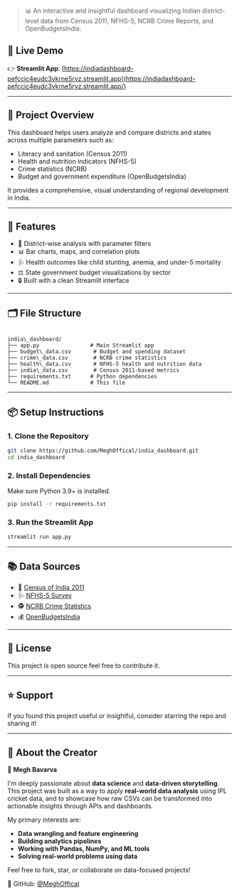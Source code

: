 > 📊 An interactive and insightful dashboard visualizing Indian district-level data from Census 2011, NFHS-5, NCRB Crime Reports, and OpenBudgetsIndia.


## 🚀 Live Demo

👉 **Streamlit App**: [https://indiadashboard-pefccic4eudc3vkrne5rvz.streamlit.app](https://indiadashboard-pefccic4eudc3vkrne5rvz.streamlit.app/)

---

## 📌 Project Overview

This dashboard helps users analyze and compare districts and states across multiple parameters such as:
- Literacy and sanitation (Census 2011)
- Health and nutrition indicators (NFHS-5)
- Crime statistics (NCRB)
- Budget and government expenditure (OpenBudgetsIndia)

It provides a comprehensive, visual understanding of regional development in India.

---

## 🧩 Features

- 📍 District-wise analysis with parameter filters
- 📊 Bar charts, maps, and correlation plots
- 🩺 Health outcomes like child stunting, anemia, and under-5 mortality
- ⚖️ State government budget visualizations by sector
- 🔒 Built with a clean Streamlit interface

---

## 🗂️ File Structure

```

india\_dashboard/
├── app.py                # Main Streamlit app
├── budget\_data.csv       # Budget and spending dataset
├── crime\_data.csv        # NCRB crime statistics
├── health\_data.csv       # NFHS-5 health and nutrition data
├── india\_data.csv        # Census 2011-based metrics
├── requirements.txt      # Python dependencies
└── README.md             # This file

````

---

## 📦 Setup Instructions

### 1. Clone the Repository

```bash
git clone https://github.com/MeghOffical/india_dashboard.git
cd india_dashboard
````

### 2. Install Dependencies

Make sure Python 3.9+ is installed.

```bash
pip install -r requirements.txt
```

### 3. Run the Streamlit App

```bash
streamlit run app.py
```

---

## 📚 Data Sources

* 📌 [Census of India 2011](https://censusindia.gov.in)
* 🩺 [NFHS-5 Survey](http://rchiips.org/nfhs/)
* 🕵️ [NCRB Crime Statistics](https://ncrb.gov.in/)
* 💰 [OpenBudgetsIndia](https://openbudgetsindia.org)

---

## 📝 License

This project is open source feel free to contribute it.

---

## ⭐ Support

If you found this project useful or insightful, consider starring the repo and sharing it!

---

## 🙋 About the Creator

👤 **Megh Bavarva**  

I'm deeply passionate about **data science** and **data-driven storytelling**.  
This project was built as a way to apply **real-world data analysis** using IPL cricket data, and to showcase how raw CSVs can be transformed into actionable insights through APIs and dashboards.  

My primary interests are:
- **Data wrangling and feature engineering**
- **Building analytics pipelines**
- **Working with Pandas, NumPy, and ML tools**
- **Solving real-world problems using data**

Feel free to fork, star, or collaborate on data-focused projects!

🔗 GitHub: [@MeghOffical](https://github.com/MeghOffical)

````
